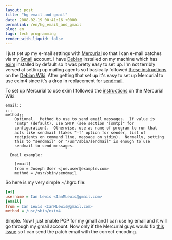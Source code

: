 ```yaml
---
layout: post
title: "hg email and gmail"
date: 2008-02-19 00:41:16 +0000
permalink: /en/hg_email_and_gmail
blog: en
tags: tech programming
render_with_liquid: false
---
```


I just set up my e-mail settings with
[Mercurial](http://www.selenic.com/mercurial/) so that I can e-mail patches via
my [Gmail](http://www.google.com/mail/) account. I have
[Debian](http://www.debian.org/) installed on my machine which has
[exim](http://www.exim.org/) installed by default so it was pretty easy to set
up. I'm not terribly versed at setting up mailing agents so I basically
followed [these instructions](http://wiki.debian.org/GmailAndExim4) on the
[Debian Wiki](http://wiki.debian.org/). After getting that set up it's easy to
set up Mercurial to use exim4 since it's a drop in replacement for
[sendmail](http://www.sendmail.org/).

To set up Mercurial to use exim I followed the
[instructions](http://www.selenic.com/mercurial/wiki/index.cgi/.hgrc?highlight=%28email%29)
on the Mercurial Wiki:

```text
email::
...
method;;
    Optional.  Method to use to send email messages.  If value is
    "smtp" (default), use SMTP (see section "[smtp]" for
    configuration).  Otherwise, use as name of program to run that
    acts like sendmail (takes "-f" option for sender, list of
    recipients on command line, message on stdin).  Normally, setting
    this to "sendmail" or "/usr/sbin/sendmail" is enough to use
    sendmail to send messages.

  Email example:

    [email]
    from = Joseph User <joe.user@example.com>
    method = /usr/sbin/sendmail
```

So here is my very simple ~/.hgrc file:

```ini
[ui]
username = Ian Lewis <IanMLewis@gmail.com>
[email]
from = Ian Lewis <IanMLewis@gmail.com>
method = /usr/sbin/exim4
```

Simple. Now I just enable POP for my gmail and I can use hg email and it will
go through my gmail account. Now only if the Mercurial guys would fix
[this issue](http://www.selenic.com/mercurial/bts/issue814) so I can send the
patch email with the correct encoding.
